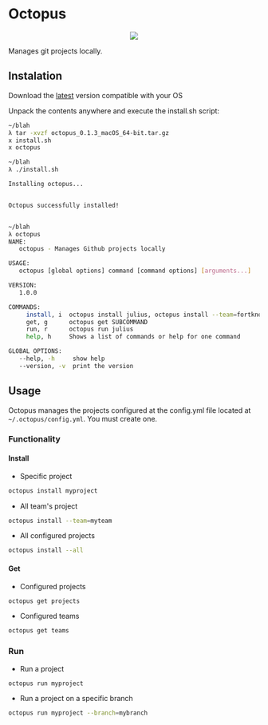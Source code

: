 # Octopus

<p align="center"><img src="https://user-images.githubusercontent.com/14275767/34849223-d3f7c896-f708-11e7-8df1-33e2cb60a0ba.png" /></p>

Manages git projects locally.

## Instalation

Download the [latest](https://github.com/B0go/octopus/releases/latest) version compatible with your OS

Unpack the contents anywhere and execute the install.sh script:

```sh
~/blah
λ tar -xvzf octopus_0.1.3_macOS_64-bit.tar.gz
x install.sh
x octopus

~/blah
λ ./install.sh

Installing octopus...


Octopus successfully installed!


~/blah
λ octopus
NAME:
   octopus - Manages Github projects locally

USAGE:
   octopus [global options] command [command options] [arguments...]

VERSION:
   1.0.0

COMMANDS:
     install, i  octopus install julius, octopus install --team=fortknox, octopus install --all
     get, g      octopus get SUBCOMMAND
     run, r      octopus run julius
     help, h     Shows a list of commands or help for one command

GLOBAL OPTIONS:
   --help, -h     show help
   --version, -v  print the version

```

## Usage

Octopus manages the projects configured at the config.yml file located at `~/.octopus/config.yml`. You must create one.

### Functionality

#### Install

- Specific project

```sh
octopus install myproject
```

- All team's project

```sh
octopus install --team=myteam
```

- All configured projects

```sh
octopus install --all
```

#### Get

- Configured projects

```sh
octopus get projects
```

- Configured teams

```sh
octopus get teams
```

### Run

- Run a project

```sh
octopus run myproject
```

- Run a project on a specific branch

```sh
octopus run myproject --branch=mybranch
```
